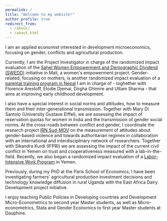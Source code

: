 ```yaml
---
permalink: /
title: "Welcome to my website!"
author_profile: true
redirect_from: 
  - /about/
  - /about.html
---
```


I am an applied economist interested in development microeconomics, focusing on gender, conflicts and agricultural production.

Currently, I am the Project Investigator in charge of the randomized impact evaluation of the [Sahel Women Empowerment and Demographic Dividend (SWEDD)](https://sweddafrica.org/) initiative in Mali, a women's empowerment project. Gender-related, focusing on mothers, is another randomized impact evaluation of a [parental training program in Nepal](https://paires.hypotheses.org/category/pen) I am in charge of - toghether with Florence Arestoff, Elodie Djemai, Dirgha Ghimire and Uttam Sharma - that aims at improving early childhood development. 

I also have a special interest in social norms and attitudes, how to measure them and their inter-generational transmission. Together with Mary Di Santolo (University Gustave Eiffel), we are assessing the impact of reservation quotas for women in India and the transmission of gender social norms. At the cross-roads between conflict and gender, I coordinate the research project [IRN Sud-MOV](https://lab.ird.fr/fr/dispositif/show/eEVQV1RtR3d6NDUzbG9wY1VFWEw1cFZyUnFlY2s3NWVHYjlIa3NKTHpwT3BZQkZ2ZTRncGx1eWczVEt2Qno2QjFaR3lVaU1GQnhKb3RuMnVsSWExaUElM0QlM0Q) on the measurement of attitudes about gender-based violence and towards authoritarian regimes in collaboration with an international and interdisciplinary network of researchers. Together with Sikandra Kurdi (IFPRI) we are assessing the impact of the current civil conflict in Yemen on trust and cooperativeness measured with a lab-in-the-field. Recently, we also began a randomized impact evaluation of a [Labor-Intensive Work Program](https://sfd-yemen.org/content/20/41) in Yemen.

Previously, during my PhD at the Paris School of Economics, I have been investigating farmers' agricultural production investment decisions and technology knowledge diffusion in rural Uganda with the East Africa Dairy Development project initiative.

I enjoy teaching Public Policies in Developing countries and Development Micro-Econometrics to second year Master students, as well as Micro-econometrics, Stata and Gender Economics to first year Master students at Dauphine.
